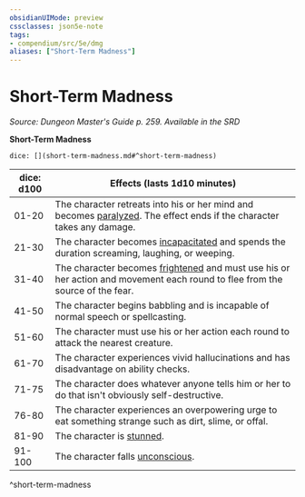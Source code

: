 ```yaml
---
obsidianUIMode: preview
cssclasses: json5e-note
tags:
- compendium/src/5e/dmg
aliases: ["Short-Term Madness"]
---
```

# Short-Term Madness
*Source: Dungeon Master's Guide p. 259. Available in the <span title='Systems Reference Document (5.1)'>SRD</span>* 

**Short-Term Madness**

`dice: [](short-term-madness.md#^short-term-madness)`

| dice: d100 | Effects (lasts 1d10 minutes) |
|------------|------------------------------|
| 01-20 | The character retreats into his or her mind and becomes [paralyzed](2-Mechanics/CLI/rules/conditions.md#Paralyzed). The effect ends if the character takes any damage. |
| 21-30 | The character becomes [incapacitated](2-Mechanics/CLI/rules/conditions.md#Incapacitated) and spends the duration screaming, laughing, or weeping. |
| 31-40 | The character becomes [frightened](2-Mechanics/CLI/rules/conditions.md#Frightened) and must use his or her action and movement each round to flee from the source of the fear. |
| 41-50 | The character begins babbling and is incapable of normal speech or spellcasting. |
| 51-60 | The character must use his or her action each round to attack the nearest creature. |
| 61-70 | The character experiences vivid hallucinations and has disadvantage on ability checks. |
| 71-75 | The character does whatever anyone tells him or her to do that isn't obviously self-destructive. |
| 76-80 | The character experiences an overpowering urge to eat something strange such as dirt, slime, or offal. |
| 81-90 | The character is [stunned](2-Mechanics/CLI/rules/conditions.md#Stunned). |
| 91-100 | The character falls [unconscious](2-Mechanics/CLI/rules/conditions.md#Unconscious). |
^short-term-madness